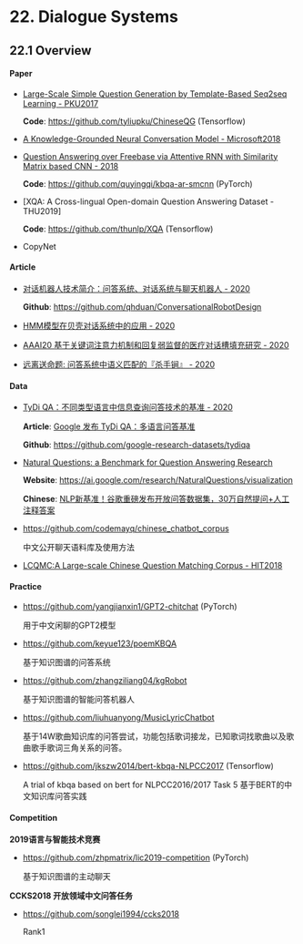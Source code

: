 # 22. Dialogue Systems

## 22.1 Overview

#### Paper

- [Large-Scale Simple Question Generation by Template-Based Seq2seq Learning - PKU2017](http://tcci.ccf.org.cn/conference/2017/papers/1066.pdf)

    **Code**: <https://github.com/tyliupku/ChineseQG> (Tensorflow)

- [A Knowledge-Grounded Neural Conversation Model - Microsoft2018](https://arxiv.org/abs/1702.01932)

- [Question Answering over Freebase via Attentive RNN with Similarity Matrix based CNN - 2018](https://arxiv.org/abs/1804.03317v2)

    **Code**: <https://github.com/quyingqi/kbqa-ar-smcnn> (PyTorch)

- [XQA: A Cross-lingual Open-domain Question Answering Dataset - THU2019]

    **Code**: <https://github.com/thunlp/XQA> (Tensorflow)

- CopyNet


#### Article

- [对话机器人技术简介：问答系统、对话系统与聊天机器人 - 2020](https://mp.weixin.qq.com/s/K8FUn4F3LD2JAAfn7nvUUw)

    **Github**: <https://github.com/qhduan/ConversationalRobotDesign>

- [HMM模型在贝壳对话系统中的应用 - 2020](https://mp.weixin.qq.com/s?__biz=MzI3ODgwODA2MA==&mid=2247488053&idx=3&sn=b075a65c16b2b9f72061bde6db296c1f)

- [AAAI20 基于关键词注意力机制和回复弱监督的医疗对话槽填充研究 - 2020](https://mp.weixin.qq.com/s?__biz=MzIxMjAzNDY5Mg==&mid=2650797127&idx=1&sn=f309a091e910e61198b1864b028f51eb)

- [远离送命题: 问答系统中语义匹配的『杀手锏』 - 2020](https://mp.weixin.qq.com/s/eyM8RTjtl3FOF5jyLe3Sig)


#### Data

- [TyDi QA：不同类型语言中信息查询问答技术的基准 - 2020](https://google-research-datasets.github.io/tydiqa/)

    **Article**: [Google 发布 TyDi QA：多语言问答基准](https://mp.weixin.qq.com/s/mLtz0ezNwoh8cd-5Mfka1Q)

    **Github**: <https://github.com/google-research-datasets/tydiqa>

- [Natural Questions: a Benchmark for Question Answering Research](https://ai.google/research/pubs/pub47761)

    **Website**: <https://ai.google.com/research/NaturalQuestions/visualization>

    **Chinese**: [NLP新基准！谷歌重磅发布开放问答数据集，30万自然提问+人工注释答案](http://www.sohu.com/a/291408751_642762)

- <https://github.com/codemayq/chinese_chatbot_corpus>

    中文公开聊天语料库及使用方法

- [LCQMC:A Large-scale Chinese Question Matching Corpus - HIT2018](https://www.aclweb.org/anthology/C18-1166/)


#### Practice

- <https://github.com/yangjianxin1/GPT2-chitchat> (PyTorch)

    用于中文闲聊的GPT2模型

- <https://github.com/keyue123/poemKBQA>

    基于知识图谱的问答系统

- <https://github.com/zhangziliang04/kgRobot>

    基于知识图谱的智能问答机器人

- <https://github.com/liuhuanyong/MusicLyricChatbot>

    基于14W歌曲知识库的问答尝试，功能包括歌词接龙，已知歌词找歌曲以及歌曲歌手歌词三角关系的问答。

- <https://github.com/jkszw2014/bert-kbqa-NLPCC2017> (Tensorflow)

    A trial of kbqa based on bert for NLPCC2016/2017 Task 5  基于BERT的中文知识库问答实践


#### Competition

**2019语言与智能技术竞赛**

- <https://github.com/zhpmatrix/lic2019-competition> (PyTorch)

    基于知识图谱的主动聊天


**CCKS2018 开放领域中文问答任务**

- <https://github.com/songlei1994/ccks2018>

    Rank1